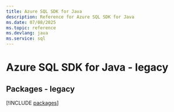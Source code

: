 ```yaml
---
title: Azure SQL SDK for Java
description: Reference for Azure SQL SDK for Java
ms.date: 07/08/2025
ms.topic: reference
ms.devlang: java
ms.service: sql
---
```

# Azure SQL SDK for Java - legacy
## Packages - legacy
[!INCLUDE [packages](sql-index.md)]